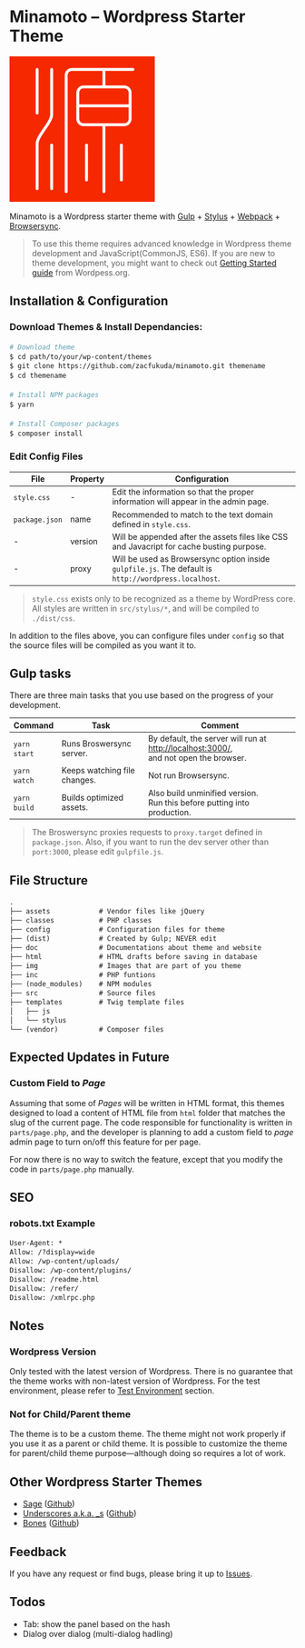 # **Minamoto** – Wordpress Starter Theme

![alt Minamoto Logo](./img/logo/normal.svg)

Minamoto is a Wordpress starter theme with [Gulp](https://github.com/gulpjs/gulp) + [Stylus](http://stylus-lang.com/) + [Webpack](https://webpack.js.org/) + [Browsersync](https://browsersync.io/docs/gulp).

> To use this theme requires advanced knowledge in Wordpress theme development and JavaScript(CommonJS, ES6). If you are new to theme development, you might want to check out [Getting Started guide](https://developer.wordpress.org/themes/getting-started/) from Wordpess.org.

## Installation & Configuration

### Download Themes & Install Dependancies:

```bash
# Download theme
$ cd path/to/your/wp-content/themes
$ git clone https://github.com/zacfukuda/minamoto.git themename
$ cd themename

# Install NPM packages
$ yarn

# Install Composer packages
$ composer install
```

### Edit Config Files

| File | Property | Configuration |
| --- | --- | --- |
| `style.css` | - | Edit the information so that the proper information will appear in the admin page. |
| `package.json` | name | Recommended to match to the text domain defined in `style.css`. |
| - | version | Will be appended after the assets files like CSS and Javacript for cache busting purpose. |
| - | proxy | Will be used as Browsersync option inside `gulpfile.js`. The default is `http://wordpress.localhost`. |

> `style.css` exists only to be recognized as a theme by WordPress core. All styles are written in `src/stylus/*`, and will be compiled to `./dist/css`.

In addition to the files above, you can configure files under `config` so that the source files will be compiled as you want it to.

## Gulp tasks

There are three main tasks that you use based on the progress of your development.

| Command | Task | Comment |
| --- | --- | --- |
| `yarn start` | Runs Broswersync server. | By default, the server will run at [http://localhost:3000/](http://localhost:3000/), <br>and not open the browser. |
| `yarn watch` | Keeps watching file changes. | Not run Browsersync. |
| `yarn build` | Builds optimized assets. | Also build unminified version. <br>Run this before putting into production. |

> The Broswersync proxies requests to `proxy.target` defined in `package.json`. Also, if you want to run the dev server other than `port:3000`, please edit `gulpfile.js`.

## File Structure

```
.
├── assets            # Vendor files like jQuery
├── classes           # PHP classes
├── config            # Configuration files for theme
├── (dist)            # Created by Gulp; NEVER edit
├── doc               # Documentations about theme and website
├── html              # HTML drafts before saving in database
├── img               # Images that are part of you theme
├── inc               # PHP funtions
├── (node_modules)    # NPM modules
├── src               # Source files
├── templates         # Twig template files
│   ├── js
│   └── stylus
└── (vendor)          # Composer files
```

## Expected Updates in Future

### Custom Field to _Page_

Assuming that some of _Pages_ will be written in HTML format, this themes designed to load a content of HTML file from `html` folder that matches the slug of the current page. The code responsible for functionality is written in `parts/page.php`, and the developer is planning to add a custom field to _page_ admin page to turn on/off this feature for per page.

For now there is no way to switch the feature, except that you modify the code in `parts/page.php` manually.

## SEO

### robots.txt Example

```
User-Agent: *
Allow: /?display=wide
Allow: /wp-content/uploads/
Disallow: /wp-content/plugins/
Disallow: /readme.html
Disallow: /refer/
Disallow: /xmlrpc.php
```

## Notes

### Wordpress Version

Only tested with the latest version of Wordpress. There is no guarantee that the theme works with non-latest version of Wordpress. For the test environment, please refer to [Test Environment](#test-environment) section.

### Not for Child/Parent theme

The theme is to be a custom theme. The theme might not work properly if you use it as a parent or child theme. It is possible to customize the theme for parent/child theme purpose—although doing so requires a lot of work.

## Other Wordpress Starter Themes

- [Sage](https://roots.io/sage/) ([Github](https://github.com/roots/sage))
- [Underscores a.k.a. \_s](https://underscores.me/) ([Github](https://github.com/automattic/_s))
- [Bones](https://themble.com/bones/) ([Github](https://github.com/squibbleFish/theme-bones))

## Feedback

If you have any request or find bugs, please bring it up to [Issues](https://github.com/zacfukuda/minamoto/issues).

## Todos

- Tab: show the panel based on the hash
- Dialog over dialog (multi-dialog hadling)
